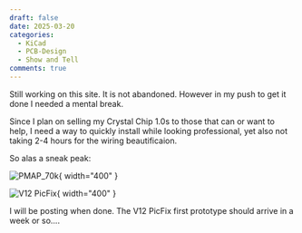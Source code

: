 ```yaml
---
draft: false 
date: 2025-03-20
categories:
  - KiCad
  - PCB-Design
  - Show and Tell
comments: true
---
```


Still working on this site. It is not abandoned. However in my push to get it done I needed a mental break.

Since I plan on selling my Crystal Chip 1.0s to those that can or want to help, I need a way to quickly install while looking professional,
yet also not taking 2-4 hours for the wiring beautificaion. 

So alas a sneak peak:

<!-- more -->

![PMAP_70k](https://ps2modchiptutorials.com/assets/blog/V12_PMAP_Flex.png){ width="400" }


![V12 PicFix](https://ps2modchiptutorials.com/assets/blog/PicFix_V3_Thin.png){ width="400" }


I will be posting when done. The V12 PicFix first prototype should arrive in a week or so....